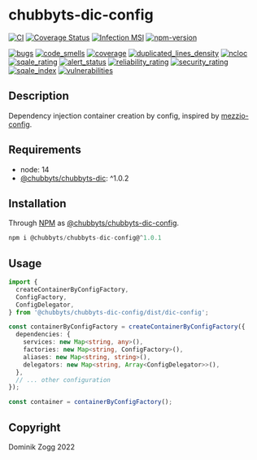 # chubbyts-dic-config

[![CI](https://github.com/chubbyts/chubbyts-dic-config/workflows/CI/badge.svg?branch=master)](https://github.com/chubbyts/chubbyts-dic-config/actions?query=workflow%3ACI)
[![Coverage Status](https://coveralls.io/repos/github/chubbyts/chubbyts-dic-config/badge.svg?branch=master)](https://coveralls.io/github/chubbyts/chubbyts-dic-config?branch=master)
[![Infection MSI](https://badge.stryker-mutator.io/github.com/chubbyts/chubbyts-dic-config/master)](https://dashboard.stryker-mutator.io/reports/github.com/chubbyts/chubbyts-dic-config/master)
[![npm-version](https://img.shields.io/npm/v/@chubbyts/chubbyts-dic-config.svg)](https://www.npmjs.com/package/@chubbyts/chubbyts-dic-config)

[![bugs](https://sonarcloud.io/api/project_badges/measure?project=chubbyts_chubbyts-dic-config&metric=bugs)](https://sonarcloud.io/dashboard?id=chubbyts_chubbyts-dic-config)
[![code_smells](https://sonarcloud.io/api/project_badges/measure?project=chubbyts_chubbyts-dic-config&metric=code_smells)](https://sonarcloud.io/dashboard?id=chubbyts_chubbyts-dic-config)
[![coverage](https://sonarcloud.io/api/project_badges/measure?project=chubbyts_chubbyts-dic-config&metric=coverage)](https://sonarcloud.io/dashboard?id=chubbyts_chubbyts-dic-config)
[![duplicated_lines_density](https://sonarcloud.io/api/project_badges/measure?project=chubbyts_chubbyts-dic-config&metric=duplicated_lines_density)](https://sonarcloud.io/dashboard?id=chubbyts_chubbyts-dic-config)
[![ncloc](https://sonarcloud.io/api/project_badges/measure?project=chubbyts_chubbyts-dic-config&metric=ncloc)](https://sonarcloud.io/dashboard?id=chubbyts_chubbyts-dic-config)
[![sqale_rating](https://sonarcloud.io/api/project_badges/measure?project=chubbyts_chubbyts-dic-config&metric=sqale_rating)](https://sonarcloud.io/dashboard?id=chubbyts_chubbyts-dic-config)
[![alert_status](https://sonarcloud.io/api/project_badges/measure?project=chubbyts_chubbyts-dic-config&metric=alert_status)](https://sonarcloud.io/dashboard?id=chubbyts_chubbyts-dic-config)
[![reliability_rating](https://sonarcloud.io/api/project_badges/measure?project=chubbyts_chubbyts-dic-config&metric=reliability_rating)](https://sonarcloud.io/dashboard?id=chubbyts_chubbyts-dic-config)
[![security_rating](https://sonarcloud.io/api/project_badges/measure?project=chubbyts_chubbyts-dic-config&metric=security_rating)](https://sonarcloud.io/dashboard?id=chubbyts_chubbyts-dic-config)
[![sqale_index](https://sonarcloud.io/api/project_badges/measure?project=chubbyts_chubbyts-dic-config&metric=sqale_index)](https://sonarcloud.io/dashboard?id=chubbyts_chubbyts-dic-config)
[![vulnerabilities](https://sonarcloud.io/api/project_badges/measure?project=chubbyts_chubbyts-dic-config&metric=vulnerabilities)](https://sonarcloud.io/dashboard?id=chubbyts_chubbyts-dic-config)

## Description

Dependency injection container creation by config, inspired by [mezzio-config][2].

## Requirements

 * node: 14
 * [@chubbyts/chubbyts-dic][3]: ^1.0.2

## Installation

Through [NPM](https://www.npmjs.com) as [@chubbyts/chubbyts-dic-config][1].

```ts
npm i @chubbyts/chubbyts-dic-config@^1.0.1
```

## Usage

```ts
import {
  createContainerByConfigFactory,
  ConfigFactory,
  ConfigDelegator,
} from '@chubbyts/chubbyts-dic-config/dist/dic-config';

const containerByConfigFactory = createContainerByConfigFactory({
  dependencies: {
    services: new Map<string, any>(),
    factories: new Map<string, ConfigFactory>(),
    aliases: new Map<string, string>(),
    delegators: new Map<string, Array<ConfigDelegator>>(),
  },
  // ... other configuration
});

const container = containerByConfigFactory();
```

## Copyright

Dominik Zogg 2022

[1]: https://www.npmjs.com/package/@chubbyts/chubbyts-dic-config
[2]: https://docs.mezzio.dev/mezzio/v3/features/container/config/
[3]: https://www.npmjs.com/package/@chubbyts/chubbyts-dic

